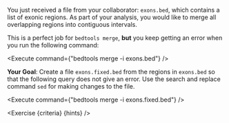 <script>
import Execute from "$components/Execute.svelte";
import Exercise from "$components/Exercise.svelte";

const criteria = [{
	name: "File <code>exons.fixed.bed</code> no longer causes a <code>bedtools merge</code> error",
	checks: [{
		type: "file",
		path: "exons.fixed.bed",
		action: "contents",
		commandExpected: `sed 's/ /\\t/g' exons.bed`
	}]
}];

const hints = [
	`As suggested by the error message, run <code>cat -t exons.bed</code>. Also try <code>head exons.bed</code>. Do any lines stand out from the others?`,
	`In the output of <code>cat -t exons.bed</code>, the first line uses spaces as the column delimiter instead of tabs.`,
	`You can use a <code>sed</code> command to replace spaces with tabs (<code>\\t</code>). You can also use <code>vim</code> to modify the file manually.`,
	`With <code>sed</code>, don't forget to specify that you want the replacement logic to be global. With <code>vim</code>, make sure you convert each space in the first row to a tab.`
];
</script>

You just received a file from your collaborator: `exons.bed`, which contains a list of exonic regions. As part of your analysis, you would like to merge all overlapping regions into contiguous intervals.

This is a perfect job for `bedtools merge`, **but** you keep getting an error when you run the following command:

<Execute command={"bedtools merge -i exons.bed"} />

**Your Goal**: Create a file `exons.fixed.bed` from the regions in `exons.bed` so that the following query does not give an error. Use the search and replace command `sed` for making changes to the file.

<Execute command={"bedtools merge -i exons.fixed.bed"} />

<Exercise {criteria} {hints} />
